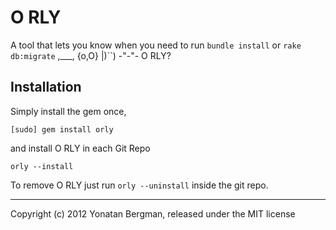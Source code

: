 # O RLY
A tool that lets you know when you need to run `bundle install` or `rake db:migrate`
    ,___,
    {o,O}
    |)``)
    -"-"-
    O RLY?

## Installation

Simply install the gem once,

    [sudo] gem install orly

and install O RLY in each Git Repo

    orly --install

To remove O RLY just run `orly --uninstall` inside the git repo.

---
Copyright (c) 2012 Yonatan Bergman, released under the MIT license
